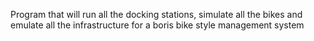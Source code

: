 Program that will run all the docking stations, simulate all the bikes and emulate all the infrastructure for a boris bike style management system
